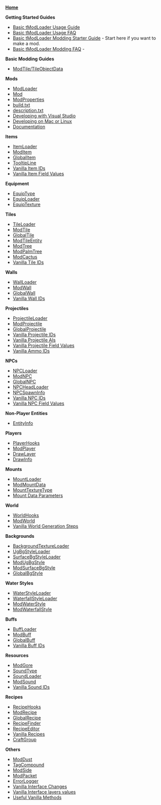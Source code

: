 [**Home**](https://github.com/bluemagic123/tModLoader/wiki/Home)

**Getting Started Guides**
- [Basic tModLoader Usage Guide](https://github.com/bluemagic123/tModLoader/wiki/Basic-tModLoader-Usage-Guide)
- [Basic tModLoader Usage FAQ](https://github.com/bluemagic123/tModLoader/wiki/Basic-tModLoader-Usage-FAQ)
- [Basic tModLoader Modding Starter Guide]() - Start here if you want to make a mod.
- [Basic tModLoader Modding FAQ]() - 

**Basic Modding Guides**
- [ModTile/TileObjectData](https://forums.terraria.org/index.php?threads/1-3-tmodloader-a-modding-api.23726/page-239#post-840809)

**Mods**

- [ModLoader](https://github.com/bluemagic123/tModLoader/wiki/ModLoader)
- [Mod](https://github.com/bluemagic123/tModLoader/wiki/Mod)
- [ModProperties](https://github.com/bluemagic123/tModLoader/wiki/ModProperties)
- [build.txt](https://github.com/bluemagic123/tModLoader/wiki/build.txt)
- [description.txt](https://github.com/bluemagic123/tModLoader/wiki/description.txt)
- [Developing with Visual Studio](https://github.com/bluemagic123/tModLoader/wiki/Developing-with-Visual-Studio)
- [Developing on Mac or Linux](https://forums.terraria.org/index.php?threads/1-3-tmodloader-a-modding-api.23726/page-526#post-1001200)
- [Documentation](http://bluemagic123.github.io/tModLoader/html/index.html)

**Items**

- [ItemLoader](https://github.com/bluemagic123/tModLoader/wiki/ItemLoader)
- [ModItem](https://github.com/bluemagic123/tModLoader/wiki/ModItem)
- [GlobalItem](https://github.com/bluemagic123/tModLoader/wiki/GlobalItem)
- [TooltipLine](https://github.com/bluemagic123/tModLoader/wiki/TooltipLine)
- [Vanilla Item IDs](https://github.com/bluemagic123/tModLoader/wiki/Vanilla-Item-IDs)
- [Vanilla Item Field Values](https://github.com/bluemagic123/tModLoader/wiki/Vanilla-Item-Field-Values)

**Equipment**

- [EquipType](https://github.com/bluemagic123/tModLoader/wiki/EquipType)
- [EquipLoader](https://github.com/bluemagic123/tModLoader/wiki/EquipLoader)
- [EquipTexture](https://github.com/bluemagic123/tModLoader/wiki/EquipTexture)

**Tiles**

- [TileLoader](https://github.com/bluemagic123/tModLoader/wiki/TileLoader)
- [ModTile](https://github.com/bluemagic123/tModLoader/wiki/ModTile)
- [GlobalTile](https://github.com/bluemagic123/tModLoader/wiki/GlobalTile)
- [ModTileEntity](https://github.com/bluemagic123/tModLoader/wiki/ModTileEntity)
- [ModTree](https://github.com/bluemagic123/tModLoader/wiki/ModTree)
- [ModPalmTree](https://github.com/bluemagic123/tModLoader/wiki/ModPalmTree)
- [ModCactus](https://github.com/bluemagic123/tModLoader/wiki/ModCactus)
- [Vanilla Tile IDs](https://github.com/bluemagic123/tModLoader/wiki/Vanilla-Tile-IDs)

**Walls**

- [WallLoader](https://github.com/bluemagic123/tModLoader/wiki/WallLoader)
- [ModWall](https://github.com/bluemagic123/tModLoader/wiki/ModWall)
- [GlobalWall](https://github.com/bluemagic123/tModLoader/wiki/GlobalWall)
- [Vanilla Wall IDs](https://github.com/bluemagic123/tModLoader/wiki/Vanilla-Wall-IDs)

**Projectiles**

- [ProjectileLoader](https://github.com/bluemagic123/tModLoader/wiki/ProjectileLoader)
- [ModProjectile](https://github.com/bluemagic123/tModLoader/wiki/ModProjectile)
- [GlobalProjectile](https://github.com/bluemagic123/tModLoader/wiki/GlobalProjectile)
- [Vanilla Projectile IDs](https://github.com/bluemagic123/tModLoader/wiki/Vanilla-Projectile-IDs)
- [Vanilla Projectile AIs](https://github.com/bluemagic123/tModLoader/wiki/Vanilla-Projectile-AIs)
- [Vanilla Projectile Field Values](https://github.com/bluemagic123/tModLoader/wiki/Vanilla-Projectile-Field-Values)
- [Vanilla Ammo IDs](https://github.com/bluemagic123/tModLoader/wiki/Vanilla-Ammo-IDs)

**NPCs**

- [NPCLoader](https://github.com/bluemagic123/tModLoader/wiki/NPCLoader)
- [ModNPC](https://github.com/bluemagic123/tModLoader/wiki/ModNPC)
- [GlobalNPC](https://github.com/bluemagic123/tModLoader/wiki/GlobalNPC)
- [NPCHeadLoader](https://github.com/bluemagic123/tModLoader/wiki/NPCHeadLoader)
- [NPCSpawnInfo](https://github.com/bluemagic123/tModLoader/wiki/NPCSpawnInfo)
- [Vanilla NPC IDs](https://github.com/bluemagic123/tModLoader/wiki/Vanilla-NPC-IDs)
- [Vanilla NPC Field Values](https://github.com/bluemagic123/tModLoader/wiki/Vanilla-NPC-Field-Values)

**Non-Player Entities**

- [EntityInfo](https://github.com/bluemagic123/tModLoader/wiki/EntityInfo)

**Players**

- [PlayerHooks](https://github.com/bluemagic123/tModLoader/wiki/PlayerHooks)
- [ModPlayer](https://github.com/bluemagic123/tModLoader/wiki/ModPlayer)
- [DrawLayer](https://github.com/bluemagic123/tModLoader/wiki/DrawLayer)
- [DrawInfo](https://github.com/bluemagic123/tModLoader/wiki/DrawInfo)

**Mounts**
- [MountLoader](https://github.com/bluemagic123/tModLoader/wiki/MountLoader)
- [ModMountData](https://github.com/bluemagic123/tModLoader/wiki/ModMountData)
- [MountTextureType](https://github.com/bluemagic123/tModLoader/wiki/MountTextureType)
- [Mount Data Parameters](https://github.com/bluemagic123/tModLoader/wiki/MountDataParameters)

**World**

- [WorldHooks](https://github.com/bluemagic123/tModLoader/wiki/WorldHooks)
- [ModWorld](https://github.com/bluemagic123/tModLoader/wiki/ModWorld)
- [Vanilla World Generation Steps](https://github.com/bluemagic123/tModLoader/wiki/Vanilla-World-Generation-Steps)

**Backgrounds**

- [BackgroundTextureLoader](https://github.com/bluemagic123/tModLoader/wiki/BackgroundTextureLoader)
- [UgBgStyleLoader](https://github.com/bluemagic123/tModLoader/wiki/UgBgStyleLoader)
- [SurfaceBgStyleLoader](https://github.com/bluemagic123/tModLoader/wiki/SurfaceBgStyleLoader)
- [ModUgBgStyle](https://github.com/bluemagic123/tModLoader/wiki/ModUgBgStyle)
- [ModSurfaceBgStyle](https://github.com/bluemagic123/tModLoader/wiki/ModSurfaceBgStyle)
- [GlobalBgStyle](https://github.com/bluemagic123/tModLoader/wiki/GlobalBgStyle)

**Water Styles**

- [WaterStyleLoader](https://github.com/bluemagic123/tModLoader/wiki/WaterStyleLoader)
- [WaterfallStyleLoader](https://github.com/bluemagic123/tModLoader/wiki/WaterfallStyleLoader)
- [ModWaterStyle](https://github.com/bluemagic123/tModLoader/wiki/ModWaterStyle)
- [ModWaterfallStyle](https://github.com/bluemagic123/tModLoader/wiki/ModWaterfallStyle)

**Buffs**

- [BuffLoader](https://github.com/bluemagic123/tModLoader/wiki/BuffLoader)
- [ModBuff](https://github.com/bluemagic123/tModLoader/wiki/ModBuff)
- [GlobalBuff](https://github.com/bluemagic123/tModLoader/wiki/GlobalBuff)
- [Vanilla Buff IDs](https://github.com/bluemagic123/tModLoader/wiki/Vanilla-Buff-IDs)

**Resources**

- [ModGore](https://github.com/bluemagic123/tModLoader/wiki/ModGore)
- [SoundType](https://github.com/bluemagic123/tModLoader/wiki/SoundType)
- [SoundLoader](https://github.com/bluemagic123/tModLoader/wiki/SoundLoader)
- [ModSound](https://github.com/bluemagic123/tModLoader/wiki/ModSound)
- [Vanilla Sound IDs](https://github.com/bluemagic123/tModLoader/wiki/Vanilla-Sound-IDs)

**Recipes**

- [RecipeHooks](https://github.com/bluemagic123/tModLoader/wiki/RecipeHooks)
- [ModRecipe](https://github.com/bluemagic123/tModLoader/wiki/ModRecipe)
- [GlobalRecipe](https://github.com/bluemagic123/tModLoader/wiki/GlobalRecipe)
- [RecipeFinder](https://github.com/bluemagic123/tModLoader/wiki/RecipeFinder)
- [RecipeEditor](https://github.com/bluemagic123/tModLoader/wiki/RecipeEditor)
- [Vanilla Recipes](http://bit.ly/TerrariaVanillaRecipes)
- [CraftGroup](https://github.com/bluemagic123/tModLoader/wiki/CraftGroup)

**Others**

- [ModDust](https://github.com/bluemagic123/tModLoader/wiki/ModDust)
- [TagCompound](https://github.com/bluemagic123/tModLoader/wiki/TagCompound)
- [ModSide](https://github.com/bluemagic123/tModLoader/wiki/ModSide)
- [ModPacket](https://github.com/bluemagic123/tModLoader/wiki/ModPacket)
- [ErrorLogger](https://github.com/bluemagic123/tModLoader/wiki/ErrorLogger)
- [Vanilla Interface Changes](https://github.com/bluemagic123/tModLoader/wiki/Vanilla-Class-Changes)
- [Vanilla Interface layers values](https://github.com/bluemagic123/tModLoader/wiki/Vanilla-Interface-layers-values)
- [Useful Vanilla Methods](https://github.com/bluemagic123/tModLoader/wiki/Useful-Vanilla-Methods)